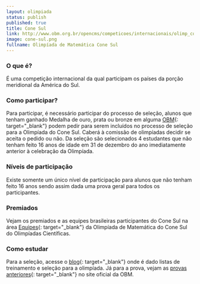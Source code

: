 ```yaml
---
layout: olimpiada
status: publish
published: true
title: Cone Sul
link: http://www.obm.org.br/opencms/competicoes/internacionais/olimp_conesul.html 
image: cone-sul.png
fullname: Olimpíada de Matemática Cone Sul
---
```


### O que é?

É uma competição internacional da qual participam os países da porção meridional da América do Sul.

### Como participar?

Para participar, é necessário participar do processo de seleção, alunos que tenham ganhado Medalha de ouro, prata ou bronze em alguma [OBM][2]{: target="_blank"} podem pedir para serem incluídos no processo de seleção
para a Olimpíada do Cone Sul. Caberá à comissão de olimpíadas decidir se aceita o pedido ou não. Da seleção são selecionados 4 estudantes que não tenham feito 16 anos de idade em 31 de dezembro do ano imediatamente
anterior à celebração da Olimpíada.

### Níveis de participação

Existe somente um único nível de participação para alunos que não tenham feito 16 anos sendo assim dada uma prova geral para todos os participantes.

### Premiados

Vejam os premiados e as equipes brasileiras participantes do Cone Sul na área [Equipes][3]{: target="_blank"} da Olimpíada de Matemática do Cone Sul do Olimpíadas Científicas.

### Como estudar

Para a seleção, acesse o [blog][4]{: target="_blank"} onde é dado listas de treinamento e seleção para a olimpíada. Já para a prova, vejam as [provas anteriores][5]{: target="_blank"} no site oficial da OBM.

[1]: http://www.obm.org.br/opencms/competicoes/internacionais/olimp_conesul.html "Cone Sul"
[2]: /olimpiadas/olimpiadas-de-matematica/obm/ "OBM"
[3]: /equipes-brasileiras/matematica/cone-sul/ "Equipes Brasileira"
[4]: http://www.treinamentoconesul.blogspot.com "Treinamento Cone Sul"
[5]: http://www.obm.org.br/opencms/como_se_preparar/provas/provas_conesul.html "Provas anteriores"
